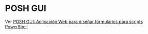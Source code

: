# POSH GUI 

Ver [POSH GUI: Aplicación Web para diseñar formularios para scripts PowerShell](https://ikerlandajuela.wordpress.com/2017/08/30/posh-gui-aplicacion-web-para-disenar-formularios-para-scripts-powershell/)
